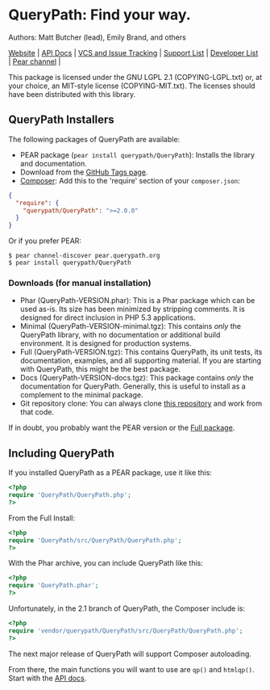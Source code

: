 # QueryPath: Find your way.

Authors: Matt Butcher (lead), Emily Brand, and others

[Website](http://querypath.org) | 
[API Docs](http://api.querypath.org) |
[VCS and Issue Tracking](http://github.com/technosophos/querypath) |
[Support List](http://groups.google.com/group/support-querypath) |
[Developer List](http://groups.google.com/group/devel-querypath) |
[Pear channel](http://pear.querypath.org) |

This package is licensed under the GNU LGPL 2.1 (COPYING-LGPL.txt) or, at your choice, an MIT-style
license (COPYING-MIT.txt). The licenses should have been distributed with this library.

## QueryPath Installers

The following packages of QueryPath are available:

  * PEAR package (`pear install querypath/QueryPath`): Installs the library and documentation.
  * Download from the [GitHub Tags page](https://github.com/technosophos/querypath/tags).
  * [Composer](http://packagist.org): Add this to the 'require' section of your `composer.json`:

```json
{
  "require": {
    "querypath/QueryPath": ">=2.0.0"
  }
}
```

Or if you prefer PEAR:

```
$ pear channel-discover pear.querypath.org
$ pear install querypath/QueryPath
```

### Downloads (for manual installation)

  * Phar (QueryPath-VERSION.phar): This is a Phar package which can be used as-is. Its size has been
    minimized by stripping comments. It is designed for direct inclusion in PHP 5.3 applications.
  * Minimal (QueryPath-VERSION-minimal.tgz): This contains *only* the QueryPath library, with no
    documentation or additional build environment. It is designed for production systems.
  * Full (QueryPath-VERSION.tgz): This contains QueryPath, its unit tests, its documentation, 
    examples, and all supporting material. If you are starting with QueryPath, this might be the
    best package.
  * Docs (QueryPath-VERSION-docs.tgz): This package contains *only* the documentation for QueryPath.
    Generally, this is useful to install as a complement to the minimal package.
  * Git repository clone: You can always clone [this repository](http://github.com/technosophos/querypath) and work from that code.

    
If in doubt, you probably want the PEAR version or the [Full package](http://github.com/technosophos/querypath/downloads).

## Including QueryPath

If you installed QueryPath as a PEAR package, use it like this:

```php
<?php
require 'QueryPath/QueryPath.php';
?>
```

From the Full Install:

```php
<?php
require 'QueryPath/src/QueryPath/QueryPath.php';
?>
```

With the Phar archive, you can include QueryPath like this:

```php
<?php
require 'QueryPath.phar';
?>
```

Unfortunately, in the 2.1 branch of QueryPath, the Composer include is:

```php
<?php
require 'vendor/querypath/QueryPath/src/QueryPath/QueryPath.php';
?>
```

The next major release of QueryPath will support Composer autoloading.

From there, the main functions you will want to use are `qp()` and `htmlqp()`. Start with the [API docs](http://api.querypath.org/docs).
